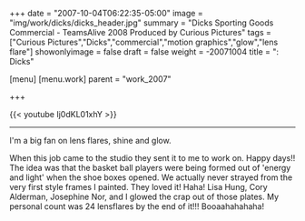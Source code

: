 +++
date = "2007-10-04T06:22:35-05:00"
image = "img/work/dicks/dicks_header.jpg"
summary = "Dicks Sporting Goods Commercial  - TeamsAlive 2008 Produced by Curious Pictures"
tags = ["Curious Pictures","Dicks","commercial","motion graphics","glow","lens flare"]
showonlyimage = false
draft = false
weight = -20071004
title = ": Dicks"

[menu]
  [menu.work]
    parent = "work_2007"

+++

{{< youtube Ij0dKL01xhY >}}

---




I'm a big fan on lens flares, shine and glow.

When this job came to the studio they sent it to me to work on. Happy days!! The idea was that the basket ball players were being formed out of 'energy and light' when the shoe boxes opened. We actually never strayed from the very first style frames I painted. They loved it! Haha! Lisa Hung, Cory Alderman, Josephine Nor, and I glowed the crap out of those plates. My personal count was 24 lensflares by the end of it!!! Booaahahahaha!
